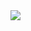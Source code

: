 <img src="https://raw.githubusercontent.com/laurent22/joplin/master/docs/images/DemoDesktop.png" style="max-width: 100%">